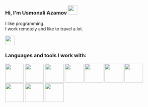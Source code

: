 ### Hi, I'm Usmonali Azamov <img src="https://media.giphy.com/media/hvRJCLFzcasrR4ia7z/giphy.gif" width="30px">

I like programming. <br />
I work remotely and like to travel a lot.

<a herf="https://t.me/Azamov_Usmonali_Blogi"><img src="https://upload.wikimedia.org/wikipedia/commons/thumb/5/5c/Telegram_Messenger.png/640px-Telegram_Messenger.png" width="30px"></a>

### Languages and tools I work with:

<code><img src="https://toppng.com/uploads/preview/html5-grey-black-11609363742cuzy8j6mkq.png" width="60px"></code>
<code><img src="https://www.kindpng.com/picc/m/464-4640184_css3-png-download-css-icon-transparent-png.png" width="60px"></code>
<code><img src="https://www.pngkey.com/png/detail/377-3771917_scss-logo.png" width="60px"></code>
<code><img src="https://toppng.com/uploads/preview/bootstrap-featured-image-bootstrap-3-logo-11563293130teouf93qpu.png" width="60px"></code>
<code><img src="https://mpng.subpng.com/20180411/cvq/kisspng-javascript-html-computer-software-web-browser-watermark-5acdbd54ac19f7.4484983215234327887049.jpg" width="60px"></code>
<code><img src="https://upload.wikimedia.org/wikipedia/commons/thumb/f/fd/JQuery-Logo.svg/2560px-JQuery-Logo.svg.png" width="60px"></code>
<code><img src="https://flyclipart.com/thumb2/react-logo-import-io-221727.png" width="60px"></code>
<code><img src="https://git-scm.com/images/logos/downloads/Git-Logo-2Color.png" width="60px"></code>
<code><img src="https://www.freelogovectors.net/wp-content/uploads/2022/01/notionlogo-freelogovectors.net_.png" width="60px" height="60px"></code>
<code><img src="https://ag.digital/wp-content/uploads/2019/08/Group-5.png" width="60px"></code>

